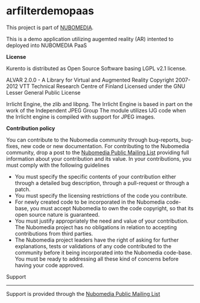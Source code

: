 # arfilterdemopaas
This project is part of [NUBOMEDIA].

This is a demo application utilizing augemted reality (AR) intented to deployed into NUBOMEDIA PaaS 

**License**

Kurento is distributed as Open Source Software basing LGPL v2.1 license.

ALVAR 2.0.0 - A Library for Virtual and Augmented Reality Copyright 2007-2012 VTT Technical Research Centre of Finland Licensed under the GNU Lesser General Public License

Irrlicht Engine, the zlib and libpng. The Irrlicht Engine is based in part on the work of the Independent JPEG Group The module utilizes IJG code when the Irrlicht engine is compiled with support for JPEG images.

**Contribution policy**

You can contribute to the Nubomedia community through bug-reports, bug-fixes, new code or new documentation. For contributing to the Nubomedia community, drop a post to the [Nubomedia Public Mailing List] providing full information about your contribution and its value. In your contributions, you must comply with the following guidelines

* You must specify the specific contents of your contribution either through a
  detailed bug description, through a pull-request or through a patch.
* You must specify the licensing restrictions of the code you contribute.
* For newly created code to be incorporated in the Nubomedia code-base, you must
  accept Nubomedia to own the code copyright, so that its open source nature is
  guaranteed.
* You must justify appropriately the need and value of your contribution. The
  Nubomedia project has no obligations in relation to accepting contributions
  from third parties.
* The Nubomedia project leaders have the right of asking for further
  explanations, tests or validations of any code contributed to the community
  before it being incorporated into the Nubomedia code-base. You must be ready to
  addressing all these kind of concerns before having your code approved.

Support

-------
Support is provided through the [Nubomedia Public Mailing List]

[NUBOMEDIA]: http://www.nubomedia.eu
[Nubomedia Public Mailing List]: https://groups.google.com/forum/#!forum/nubomedia-dev